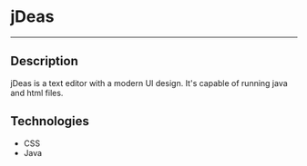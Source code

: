 # jDeas

---
## Description

jDeas is a text editor with a modern UI design. It's capable of running java and html files.

## Technologies

- CSS
- Java
